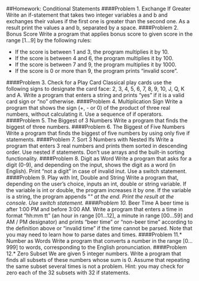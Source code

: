 ##Homework: Conditional Statements
####Problem 1. Exchange If Greater
Write an if-statement that takes two integer variables a and b and exchanges their values if the first one is greater than the second one. As a result print the values a and b, separated by a space.
####Problem 2. Bonus Score
Write a program that applies bonus score to given score in the range [1…9] by the following rules:
- If the score is between 1 and 3, the program multiplies it by 10.
- If the score is between 4 and 6, the program multiplies it by 100.
- If the score is between 7 and 9, the program multiplies it by 1000.
- If the score is 0 or more than 9, the program prints “invalid score”.

####Problem 3. Check for a Play Card
Classical play cards use the following signs to designate the card face: 2, 3, 4, 5, 6, 7, 8, 9, 10, J, Q, K and A. Write a program that enters a string and prints “yes” if it is a valid card sign or “no” otherwise.
####Problem 4. Multiplication Sign
Write a program that shows the sign (+, - or 0) of the product of three real numbers, without calculating it. Use a sequence of if operators.
####Problem 5. The Biggest of 3 Numbers
Write a program that finds the biggest of three numbers.
####Problem 6. The Biggest of Five Numbers
Write a program that finds the biggest of five numbers by using only five if statements.
####Problem 7. Sort 3 Numbers with Nested Ifs
Write a program that enters 3 real numbers and prints them sorted in descending order. Use nested if statements. Don’t use arrays and the built-in sorting functionality.
####Problem 8. Digit as Word
Write a program that asks for a digit (0-9), and depending on the input, shows the digit as a word (in English). Print “not a digit” in case of invalid inut. Use a switch statement.
####Problem 9. Play with Int, Double and String
Write a program that, depending on the user’s choice, inputs an int, double or string variable. If the variable is int or double, the program increases it by one. If the variable is a string, the program appends "*" at the end. Print the result at the console. Use switch statement.
####Problem 10.* Beer Time
A beer time is after 1:00 PM and before 3:00 AM. Write a program that enters a time in format “hh:mm tt” (an hour in range [01...12], a minute in range [00…59] and AM / PM designator) and prints “beer time” or “non-beer time” according to the definition above or “invalid time” if the time cannot be parsed. Note that you may need to learn how to parse dates and times.
####Problem 11.* Number as Words
Write a program that converts a number in the range [0…999] to words, corresponding to the English pronunciation.
####Problem 12.* Zero Subset
We are given 5 integer numbers. Write a program that finds all subsets of these numbers whose sum is 0. Assume that repeating the same subset several times is not a problem. Hint: you may check for zero each of the 32 subsets with 32 if statements.
